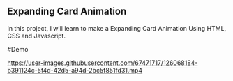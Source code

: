 ## Expanding Card Animation

In this project, I will learn to make a Expanding Card Animation Using HTML, CSS and Javascript.

#Demo

https://user-images.githubusercontent.com/67471717/126068184-b391124c-5f4d-42d5-a94d-2bc5f851fd31.mp4

